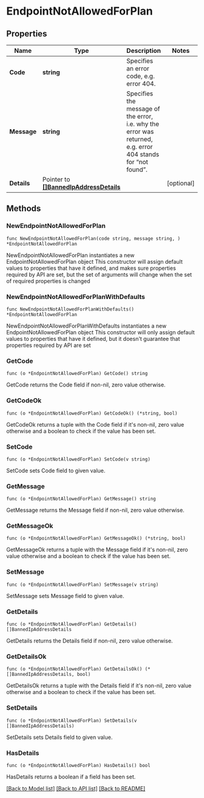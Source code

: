 # EndpointNotAllowedForPlan

## Properties

Name | Type | Description | Notes
------------ | ------------- | ------------- | -------------
**Code** | **string** | Specifies an error code, e.g. error 404. | 
**Message** | **string** | Specifies the message of the error, i.e. why the error was returned, e.g. error 404 stands for “not found”. | 
**Details** | Pointer to [**[]BannedIpAddressDetails**](BannedIpAddressDetails.md) |  | [optional] 

## Methods

### NewEndpointNotAllowedForPlan

`func NewEndpointNotAllowedForPlan(code string, message string, ) *EndpointNotAllowedForPlan`

NewEndpointNotAllowedForPlan instantiates a new EndpointNotAllowedForPlan object
This constructor will assign default values to properties that have it defined,
and makes sure properties required by API are set, but the set of arguments
will change when the set of required properties is changed

### NewEndpointNotAllowedForPlanWithDefaults

`func NewEndpointNotAllowedForPlanWithDefaults() *EndpointNotAllowedForPlan`

NewEndpointNotAllowedForPlanWithDefaults instantiates a new EndpointNotAllowedForPlan object
This constructor will only assign default values to properties that have it defined,
but it doesn't guarantee that properties required by API are set

### GetCode

`func (o *EndpointNotAllowedForPlan) GetCode() string`

GetCode returns the Code field if non-nil, zero value otherwise.

### GetCodeOk

`func (o *EndpointNotAllowedForPlan) GetCodeOk() (*string, bool)`

GetCodeOk returns a tuple with the Code field if it's non-nil, zero value otherwise
and a boolean to check if the value has been set.

### SetCode

`func (o *EndpointNotAllowedForPlan) SetCode(v string)`

SetCode sets Code field to given value.


### GetMessage

`func (o *EndpointNotAllowedForPlan) GetMessage() string`

GetMessage returns the Message field if non-nil, zero value otherwise.

### GetMessageOk

`func (o *EndpointNotAllowedForPlan) GetMessageOk() (*string, bool)`

GetMessageOk returns a tuple with the Message field if it's non-nil, zero value otherwise
and a boolean to check if the value has been set.

### SetMessage

`func (o *EndpointNotAllowedForPlan) SetMessage(v string)`

SetMessage sets Message field to given value.


### GetDetails

`func (o *EndpointNotAllowedForPlan) GetDetails() []BannedIpAddressDetails`

GetDetails returns the Details field if non-nil, zero value otherwise.

### GetDetailsOk

`func (o *EndpointNotAllowedForPlan) GetDetailsOk() (*[]BannedIpAddressDetails, bool)`

GetDetailsOk returns a tuple with the Details field if it's non-nil, zero value otherwise
and a boolean to check if the value has been set.

### SetDetails

`func (o *EndpointNotAllowedForPlan) SetDetails(v []BannedIpAddressDetails)`

SetDetails sets Details field to given value.

### HasDetails

`func (o *EndpointNotAllowedForPlan) HasDetails() bool`

HasDetails returns a boolean if a field has been set.


[[Back to Model list]](../README.md#documentation-for-models) [[Back to API list]](../README.md#documentation-for-api-endpoints) [[Back to README]](../README.md)


